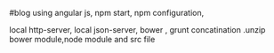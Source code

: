 #blog using angular js,
npm start,
npm configuration,

local http-server,
local json-server,
bower ,
grunt concatination
.unzip bower module,node module and src file


